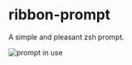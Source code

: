 # ribbon-prompt
A simple and pleasant zsh prompt.

![prompt in use](https://i.imgur.com/Iv6X4DZ.png)

